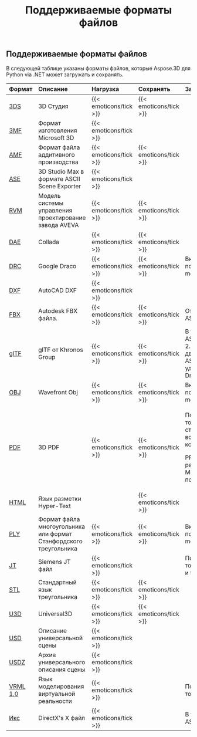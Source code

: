 ﻿---
title: Поддерживаемые форматы файлов
type: docs
weight: 20
url: /ru/python-net/supported-file-formats/
---
## **Поддерживаемые форматы файлов**
В следующей таблице указаны форматы файлов, которые Aspose.3D для Python via .NET может загружать и сохранять.

|**Формат**|**Описание**|**Нагрузка**|**Сохранять**|**Замечания**|
|:- |:- |:- |:- |:- |
|[3DS](https://docs.fileformat.com/3d/3ds/)|3D Студия|{{< emoticons/tick >}}|{{< emoticons/tick >}}||
|[3MF](https://docs.fileformat.com/3d/3mf/)|Формат изготовления Microsoft 3D|{{< emoticons/tick >}}|||
|[AMF](https://docs.fileformat.com/3d/amf/)|Формат файла аддитивного производства|{{< emoticons/tick >}}|{{< emoticons/tick >}}||
|[ASE](https://docs.fileformat.com/3d/ase/)|3D Studio Max в формате ASCII Scene Exporter|{{< emoticons/tick >}}|||
|[RVM](https://docs.fileformat.com/3d/rvm/)|Модель системы управления проектирование завода AVEVA|{{< emoticons/tick >}}|{{< emoticons/tick >}}||
|[DAE](https://docs.fileformat.com/3d/dae/)|Collada|{{< emoticons/tick >}}|{{< emoticons/tick >}}||
|[DRC](https://docs.fileformat.com/3d/drc/)|Google Draco|{{< emoticons/tick >}}|{{< emoticons/tick >}}|Включая поддержку mesh/point cloud|
|[DXF](https://docs.fileformat.com/cad/dxf/)|AutoCAD DXF|{{< emoticons/tick >}}|||
|[FBX](https://docs.fileformat.com/3d/fbx/)|Autodesk FBX файла.|{{< emoticons/tick >}}|{{< emoticons/tick >}}|От 7,2 до 7,5, оба ASCII/Binary.|
|[glTF](https://docs.fileformat.com/3d/glb/)|glTF от Khronos Group|{{< emoticons/tick >}}|{{< emoticons/tick >}}|В том числе 1.0 ASCII/двоичный, 2.0 ASCII/двоичный, 2.0 ASCII/двоичный с удлинителем Draco|
|[OBJ](https://docs.fileformat.com/3d/obj/)|Wavefront Obj|{{< emoticons/tick >}}|{{< emoticons/tick >}}|Включая поддержку mesh/point cloud.|
|[PDF](https://docs.fileformat.com/pdf/)|3D PDF|{{< emoticons/tick >}}|{{< emoticons/tick >}}|<p>Поддерживает только стандартный U3D встроенный 3D контент в PDF.</p><p>PRC и U3D с расширением RH Mesh еще не поддерживаются.</p>|
|[HTML](https://docs.fileformat.com/web/html/)|Язык разметки Hyper-Text||{{< emoticons/tick >}}||
|[PLY](https://docs.fileformat.com/3d/ply/)|Формат файла многоугольника или формат Стэнфордского треугольника|{{< emoticons/tick >}}|{{< emoticons/tick >}}|Включая поддержку mesh/point cloud.|
|[JT](https://docs.fileformat.com/3d/jt/)|Siemens JT файл|{{< emoticons/tick >}}||Поддерживает только версию 8 и 9.|
|[STL](https://docs.fileformat.com/cad/stl/)|Стандартный язык треугольника|{{< emoticons/tick >}}|{{< emoticons/tick >}}||
|[U3D](https://docs.fileformat.com/3d/u3d/)|Universal3D|{{< emoticons/tick >}}|{{< emoticons/tick >}}||
|[USD](https://docs.fileformat.com/3d/usd/)|Описание универсальной сцены|{{< emoticons/tick >}}|||
|[USDZ](https://docs.fileformat.com/3d/usdz/)|Архив универсального описания сцены|{{< emoticons/tick >}}|||
|[VRML 1,0](https://docs.fileformat.com/3d/vrml/)|Язык моделирования виртуальной реальности|{{< emoticons/tick >}}||Поддерживает только 1,0 ASCII.|
|[Икс](https://docs.fileformat.com/3d/x/)|DirectX's X файл|{{< emoticons/tick >}}||В том числе ASCII/Двоичный.|

